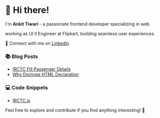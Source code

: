 # 👋 Hi there!

I'm **Ankit Tiwari** - a passionate frontend developer specializing in web 

working as UI II Engineer at Flipkart, building seamless user experiences.

🔗 Connect with me on [LinkedIn](https://www.linkedin.com/in/ankitt8/)

### 📚 Blog Posts
- [IRCTC Fill Passenger Details](./irctc-fill-passenger-details.md)
- [Why Doctype HTML Declaration](./why-doctype-html-declaration.md)

### 💻 Code Snippets
- [IRCTC.js](./irctc.js)

Feel free to explore and contribute if you find anything interesting! 🚀

